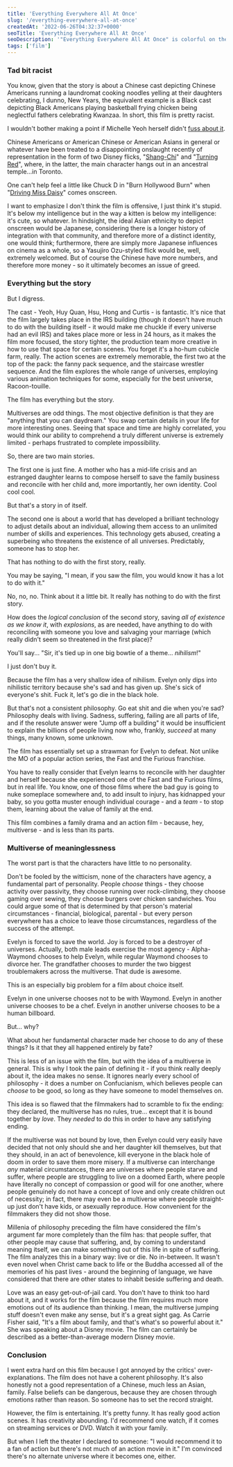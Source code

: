 ```yaml
---
title: 'Everything Everywhere All At Once'
slug: '/everything-everywhere-all-at-once'
createdAt: '2022-06-26T04:32:37+0000'
seoTitle: 'Everything Everywhere All At Once'
seoDescription: '"Everything Everywhere All At Once" is colorful on the outside, but hollow in meaning in the inside.'
tags: ['film']
---
```


### Tad bit racist

You know, given that the story is about a Chinese cast depicting Chinese Americans running a laundromat cooking noodles yelling at their daughters celebrating, I dunno, New Years, the equivalent example is a Black cast depicting Black Americans playing basketball frying chicken being neglectful fathers celebrating Kwanzaa. In short, this film is pretty racist.

I wouldn't bother making a point if Michelle Yeoh herself didn't <a href="https://www.msn.com/en-us/movies/news/michelle-yeoh-shares-an-important-message-about-representation-in-hollywood/ar-AAXCWLy?ocid=BingNewsSearch" target="_blank" rel="noopener noreferrer">fuss about it</a>.

Chinese Americans or American Chinese or American Asians in general or whatever have been treated to a disappointing onslaught recently of representation in the form of two Disney flicks, "<a href="https://en.wikipedia.org/wiki/Shang-Chi_and_the_Legend_of_the_Ten_Rings" target="_blank" rel="noopener noreferrer">Shang-Chi</a>" and "<a href="https://en.wikipedia.org/wiki/Turning_Red" target="_blank" rel="noopener noreferrer">Turning Red</a>", where, in the latter, the main character hangs out in an ancestral temple...in Toronto.

One can't help feel a little like Chuck D in "Burn Hollywood Burn" when "<a href="https://en.wikipedia.org/wiki/Driving_Miss_Daisy" target="_blank" rel="noopener noreferrer">Driving Miss Daisy</a>" comes onscreen.

I want to emphasize I don't think the film is offensive, I just think it's stupid. It's below my intelligence but in the way a kitten is below my intelligence: it's cute, so whatever. In hindsight, the ideal Asian ethnicity to depict onscreen would be Japanese, considering there is a longer history of integration with that community, and therefore more of a distinct identity, one would think; furthermore, there are simply more Japanese influences on cinema as a whole, so a Yasujiro Ozu-styled flick would be, well, extremely welcomed. But of course the Chinese have more numbers, and therefore more money - so it ultimately becomes an issue of greed.

### Everything but the story

But I digress.

The cast - Yeoh, Huy Quan, Hsu, Hong and Curtis - is fantastic. It's nice that the film largely takes place in the IRS building (though it doesn't have much to do with the building itself - it would make me chuckle if every universe had an evil IRS) and takes place more or less in 24 hours, as it makes the film more focused, the story tighter, the production team more creative in how to use that space for certain scenes. You forget it's a ho-hum cubicle farm, really. The action scenes are extremely memorable, the first two at the top of the pack: the fanny pack sequence, and the staircase wrestler sequence. And the film explores the whole range of universes, employing various animation techniques for some, especially for the best universe, Racoon-touille.

The film has everything but the story.

Multiverses are odd things. The most objective definition is that they are "anything that you can daydream." You swap certain details in your life for more interesting ones. Seeing that space and time are highly correlated, you would think our ability to comprehend a truly different universe is extremely limited - perhaps frustrated to complete impossibility.

So, there are two main stories.

The first one is just fine. A mother who has a mid-life crisis and an estranged daughter learns to compose herself to save the family business and reconcile with her child and, more importantly, her own identity. Cool cool cool.

But that's a story in of itself.

The second one is about a world that has developed a brilliant technology to adjust details about an individual, allowing them access to an unlimited number of skills and experiences. This technology gets abused, creating a superbeing who threatens the existence of all universes. Predictably, someone has to stop her.

That has nothing to do with the first story, really.

You may be saying, "I mean, if you saw the film, you would know it has a lot to do with it."

No, no, no. Think about it a little bit. It really has nothing to do with the first story.

How does the _logical conclusion_ of the second story, saving _all of existence as we know it_, with _explosions_, as are needed, have anything to do with reconciling with someone you love and salvaging your marriage (which really didn't seem so threatened in the first place)?

You'll say... "Sir, it's tied up in one big bowtie of a theme... _nihilism_!"

I just don't buy it.

Because the film has a very shallow idea of nihilism. Evelyn only dips into nihilistic territory because she's sad and has given up. She's sick of everyone's shit. Fuck it, let's go die in the black hole.

But that's not a consistent philosophy. Go eat shit and die when you're sad? Philosophy deals with living. Sadness, suffering, failing are all parts of life, and if the resolute answer were "Jump off a building" it would be insufficient to explain the billions of people living now who, frankly, _succeed_ at many things, many known, some unknown.

The film has essentially set up a strawman for Evelyn to defeat. Not unlike the MO of a popular action series, the Fast and the Furious franchise.

You have to really consider that Evelyn learns to reconcile with her daughter and herself because she experienced one of the Fast and the Furious films, but in real life. You know, one of those films where the bad guy is going to nuke someplace somewhere and, to add insult to injury, has kidnapped your baby, so you gotta muster enough individual courage - and a _team_ - to stop them, learning about the value of family at the end.

This film combines a family drama and an action film - because, hey, multiverse - and is less than its parts.

### Multiverse of meaninglessness

The worst part is that the characters have little to no personality.

Don't be fooled by the witticism, none of the characters have agency, a fundamental part of personality. People _choose_ things - they choose activity over passivity, they choose running over rock-climbing, they choose gaming over sewing, they choose burgers over chicken sandwiches. You could argue some of that is determined by that person's material circumstances - financial, biological, parental - but every person everywhere has a choice to leave those circumstances, regardless of the success of the attempt.

Evelyn is forced to save the world. Joy is forced to be a destroyer of universes. Actually, both male leads exercise the most agency - Alpha-Waymond chooses to help Evelyn, while regular Waymond chooses to divorce her. The grandfather chooses to murder the two biggest troublemakers across the multiverse. That dude is awesome.

This is an especially big problem for a film about choice itself.

Evelyn in one universe chooses not to be with Waymond. Evelyn in another universe chooses to be a chef. Evelyn in another universe chooses to be a human billboard.

But... why?

What about her fundamental character made her choose to do any of these things? Is it that they all happened entirely by fate?

This is less of an issue with the film, but with the idea of a multiverse in general. This is why I took the pain of defining it - if you think really deeply about it, the idea makes no sense. It ignores nearly every school of philosophy - it does a number on Confucianism, which believes people can _choose_ to be good, so long as they have someone to model themselves on.

This idea is so flawed that the filmmakers had to scramble to fix the ending: they declared, the multiverse has no rules, true... except that it is bound together by _love_. They _needed_ to do this in order to have any satisfying ending.

If the multiverse was not bound by love, then Evelyn could very easily have decided that not only should she and her daughter kill themselves, but that they should, in an act of benevolence, kill everyone in the black hole of doom in order to save them more misery. If a multiverse can interchange _any_ material circumstances, there are universes where people starve and suffer, where people are struggling to live on a doomed Earth, where people have literally no concept of compassion or good will for one another, where people genuinely do not have a concept of love and only create children out of necessity; in fact, there may even be a multiverse where people straight-up just don't have kids, or asexually reproduce. How convenient for the filmmakers they did not show those.

Millenia of philosophy preceding the film have considered the film's argument far more completely than the film has: that people suffer, that other people may cause that suffering, and, by coming to understand meaning itself, we can make something out of this life in spite of suffering. The film analyzes this in a binary way: live or die. No in-between. It wasn't even novel when Christ came back to life or the Buddha accessed all of the memories of his past lives - around the beginning of language, we have considered that there are other states to inhabit beside suffering and death.

Love was an easy get-out-of-jail card. You don't have to think too hard about it, and it works for the film because the film requires much more emotions out of its audience than thinking. I mean, the multiverse jumping stuff doesn't even make any sense, but it's a great sight gag. As Carrie Fisher said, "It's a film about family, and that's what's so powerful about it." She was speaking about a Disney movie. The film can certainly be described as a better-than-average modern Disney movie.

### Conclusion

I went extra hard on this film because I got annoyed by the critics' over-explanations. The film does not have a coherent philosophy. It's also honestly not a good representation of a Chinese, much less an Asian, family. False beliefs can be dangerous, because they are chosen through emotions rather than reason. So someone has to set the record straight.

However, the film is entertaining. It's pretty funny. It has really good action scenes. It has creativity abounding. I'd recommend one watch, if it comes on streaming services or DVD. Watch it with your family.

But when I left the theater I declared to someone: "I would recommend it to a fan of action but there's not much of an action movie in it." I'm convinced there's no alternate universe where it becomes one, either.
